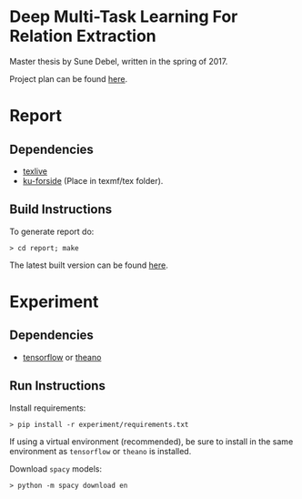# Deep Multi-Task Learning For Relation Extraction

Master thesis by Sune Debel, written in the spring of 2017.

Project plan can be found [here](https://app.teamweek.com/#p/dwtqvjq2igcforiqfiex).

# Report
## Dependencies
- [texlive](https://www.tug.org/texlive/)
- [ku-forside](http://www.math.ku.dk/~m00cha/) (Place in texmf/tex folder).

## Build Instructions
To generate report do:

    > cd report; make

The latest built version can be found [here](https://github.com/suned/thesis/raw/master/report/sune_debel_master_thesis.pdf).


# Experiment
## Dependencies
 - [tensorflow](https://www.tensorflow.org/install/) or [theano](http://deeplearning.net/software/theano/install.html)

## Run Instructions
Install requirements:

    > pip install -r experiment/requirements.txt

If using a virtual environment (recommended), be sure to install in the same
environment as `tensorflow` or `theano` is installed.

Download `spacy` models:

    > python -m spacy download en
